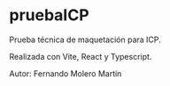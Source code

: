 # pruebaICP

Prueba técnica de maquetación para ICP.

Realizada con Vite, React y Typescript.

Autor: Fernando Molero Martín
